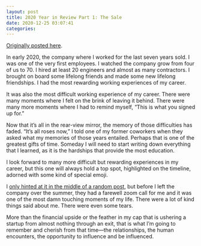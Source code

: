 ```yaml
---
layout: post
title: 2020 Year in Review Part 1: The Sale
date: 2020-12-25 03:07:41
categories:
---
```


[Originally posted here](http://www.daniel.industries/2020/12/24/2020-year-in-review-part-1/).

In early 2020, the company where I worked for the last seven years sold. I was one of the very first employees. I watched the company grow from four of us to 70. I hired at least 20 engineers and almost as many contractors. I brought on board some lifelong friends and made some new lifelong friendships. I had the most rewarding working experiences of my career.

It was also the most difficult working experience of my career. There were many moments where I felt on the brink of leaving it behind. There were many more moments where I had to remind myself, “This is what you signed up for.”

Now that it’s all in the rear-view mirror, the memory of those difficulties has faded. “It’s all roses now,” I told one of my former coworkers when they asked what my memories of those years entailed. Perhaps that is one of the greatest gifts of time. Someday I will need to start writing down everything that I learned, as it is the hardships that provide the most education.

I look forward to many more difficult but rewarding experiences in my career, but this one will always hold a top spot, highlighted on the timeline, adorned with some kind of special emoji.

I [only hinted at it in the middle of a random post](http://www.daniel.industries/2020/06/20/more-weblogging/), but before I left the company over the summer, they had a farewell zoom call for me and it was one of the most damn touching moments of my life. There were a lot of kind things said about me. There were even some tears.

More than the financial upside or the feather in my cap that is ushering a startup from almost nothing through an exit, that is what I’m going to remember and cherish from that time—the relationships, the human encounters, the opportunity to influence and be influenced.

